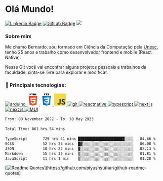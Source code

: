 # Olá Mundo!

[![Linkedin Badge](https://img.shields.io/badge/-LinkedIn-blue?style=for-the-badge&logo=Linkedin&logoColor=white&link=https://www.linkedin.com/in/bernardo-ssantos/)](https://www.linkedin.com/in/bernardo-ssantos/)
[![GitLab Badge](https://img.shields.io/badge/gitlab-%23181717.svg?style=for-the-badge&logo=gitlab&logoColor=white&link=https://gitlab.com/BernardoS/)](https://gitlab.com/BernardoS/)
![](https://komarev.com/ghpvc/?username=B-Schmitz&style=for-the-badge&label=Visitantes)
### Sobre mim
<p>Me chamo Bernardo, sou formado em Ciência da Computação pela <a href="https://www.linkedin.com/in/unesc/">Unesc</a>, tenho 25 anos e trabalho como desenvolvedor frontend e mobile (React Native).</p>

<p>Nesse Git você vai encontrar alguns projetos pessoais e trabalhos da faculdade, sinta-se livre para explorar e modificar.</p>  
 
### 🚀 Principais tecnologias:

<p align="left"> <a href="https://www.arduino.cc/" target="_blank"> <img src="https://cdn.worldvectorlogo.com/logos/arduino-1.svg" alt="arduino" width="40" height="40"/> </a> <a href="https://www.w3.org/html/" target="_blank"> <img src="https://raw.githubusercontent.com/devicons/devicon/master/icons/html5/html5-original-wordmark.svg" alt="html5" width="40" height="40"/> </a> <a href="https://www.w3schools.com/css/" target="_blank"> <img src="https://raw.githubusercontent.com/devicons/devicon/master/icons/css3/css3-original-wordmark.svg"    alt="css3" width="40" height="40"/> </a> <a href="https://developer.mozilla.org/en-US/docs/Web/JavaScript" target="_blank"> <img src="https://raw.githubusercontent.com/devicons/devicon/master/icons/javascript/javascript-original.svg" alt="javascript" width="40" height="40"/> </a> <a href="https://git-scm.com/" target="_blank"> <img src="https://www.vectorlogo.zone/logos/git-scm/git-scm-icon.svg" alt="git" width="40" height="40"/> </a><a href="https://reactnative.dev/" target="_blank"> <img src="https://svgur.com/i/fnx.svg" alt="reactnative" width="40" height="40"/> </a> <a href="https://www.typescriptlang.org/" target="_blank"> <img src="https://upload.wikimedia.org/wikipedia/commons/thumb/4/4c/Typescript_logo_2020.svg/512px-Typescript_logo_2020.svg.png?20210506173343" alt="typescript" width="40" height="40"/> </a> <a href="https://nextjs.org/" target="_blank"> <img src="https://upload.wikimedia.org/wikipedia/commons/thumb/8/8e/Nextjs-logo.svg/1280px-Nextjs-logo.svg.png" alt="next js" width="40" height="40"/> </a> <a href="https://tailwindcss.com/" target="_blank"> <img src="https://upload.wikimedia.org/wikipedia/commons/thumb/d/d5/Tailwind_CSS_Logo.svg/2048px-Tailwind_CSS_Logo.svg.png" alt="next js" width="40" height="40"/> </a> <a href="https://mui.com/pt" target="_blank"> <img src="https://v4.material-ui.com/static/logo.png" alt="MUI" width="40" height="40"/> </a>
</p>

<!--START_SECTION:waka-->

```text
From: 08 November 2022 - To: 30 May 2023

Total Time: 861 hrs 54 mins

TypeScript       729 hrs 41 mins █████████████████████░░░░   84.66 %
SCSS             52 hrs 25 mins  █▓░░░░░░░░░░░░░░░░░░░░░░░   06.08 %
JSON             18 hrs 22 mins  ▓░░░░░░░░░░░░░░░░░░░░░░░░   02.13 %
Markdown         15 hrs 35 mins  ▒░░░░░░░░░░░░░░░░░░░░░░░░   01.81 %
JavaScript       11 hrs 1 min    ▒░░░░░░░░░░░░░░░░░░░░░░░░   01.28 %
```

<!--END_SECTION:waka-->

[![Readme Quotes](https://quotes-github-readme.vercel.app/api?type=horizontal&theme=dark&author=Benjamin%20Disraeli&quote=A%20vida%20é%20curta%20demais%20para%20ser%20pequena.)](https://github.com/piyushsuthar/github-readme-quotes)
